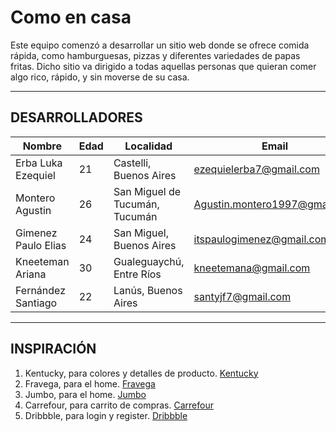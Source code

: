 # **Como en casa** 

Este equipo comenzó a desarrollar un sitio web donde se ofrece comida rápida, como hamburguesas, pizzas y diferentes variedades de papas fritas. Dicho sitio va dirigido a todas aquellas personas que quieran comer algo rico, rápido, y sin moverse de su casa.
- - -

## DESARROLLADORES

Nombre | Edad | Localidad | Email
-------|------|-----------|------
Erba Luka Ezequiel | 21 | Castelli, Buenos Aires | ezequielerba7@gmail.com
Montero Agustin | 26 | San Miguel de Tucumán, Tucumán | Agustin.montero1997@gmail.com
Gimenez Paulo Elias  | 24 | San Miguel, Buenos Aires | itspaulogimenez@gmail.com
Kneeteman Ariana | 30 | Gualeguaychú, Entre Ríos | kneetemana@gmail.com
Fernández Santiago | 22 | Lanús, Buenos Aires | santyjf7@gmail.com
- - -

## INSPIRACIÓN
1. Kentucky, para colores y detalles de producto. [Kentucky](https://kentucky.com.ar/)
2. Fravega, para el home. [Fravega](https://www.fravega.com/)
3. Jumbo, para el home. [Jumbo](https://www.jumbo.com.ar/)
4. Carrefour, para carrito de compras. [Carrefour](https://www.carrefour.com.ar/)
5. Dribbble, para login y register. [Dribbble](https://dribbble.com/signup/new)